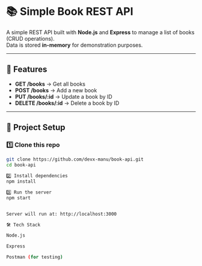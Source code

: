 # 📚 Simple Book REST API

A simple REST API built with **Node.js** and **Express** to manage a list of books (CRUD operations).  
Data is stored **in-memory** for demonstration purposes.

---

## 🚀 Features
- **GET /books** → Get all books
- **POST /books** → Add a new book
- **PUT /books/:id** → Update a book by ID
- **DELETE /books/:id** → Delete a book by ID

---

## 📂 Project Setup

### 1️⃣ Clone this repo
```bash
git clone https://github.com/devx-manu/book-api.git
cd book-api

2️⃣ Install dependencies
npm install

3️⃣ Run the server
npm start


Server will run at: http://localhost:3000

🛠️ Tech Stack

Node.js

Express

Postman (for testing)
